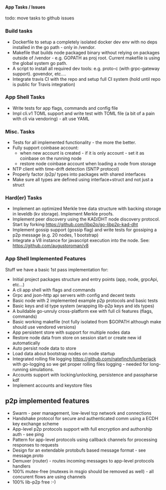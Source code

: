 #### App Tasks / Issues

todo: move tasks to github issues

### Build tasks
- Dockerfile to setup a completely isolated docker dev env with no deps installed in the go path - only in /vendor.
- Makefile that builds node packaged binary without relying on packages outside of /vendor - e.g. GOPATH as proj root.
Current makefile is using the global system go path.
- A script to install all required dev tools: e.g. proto-c (with grpc-gateway support). govendor, etc....
- Integrate travis CI with the repo and setup full CI system (hold until repo is public for Travis integration)

### App Shell Tasks
- Write tests for app flags, commands and config file
- Impl cli.v1 TOML support and write test with TOML file (a bit of a pain with cli via vendoring) - alt use YAML

### Misc. Tasks
- Tests for all implemented functionality - the more the better.
- Fully support coinbase account:
    - when new account is created - if it is only account - set it as coinbase on the running node
    - restore node coinbase account when loading a node from storage
- NTP client with time-drift detection (SNTP protocol)
- Properly 
factor /p2p/ types into packages with shared interfaces
- Make sure all types are defined using interface+struct and not just a struct

### Hard(er) Tasks
- Implement an optimized Merkle tree data structure with backing storage in leveldb (kv storage). Implement Merkle proofs.
- Implement peer discovery using the KAD/DHT node discovery protocol.
Start by forking https://github.com/libp2p/go-libp2p-kad-dht 
- Implement gossip support (gossip flag) and write tests for gossiping a p2p message (e.g. 20 nodes, 1 bootstrap)
- Integrate a V8 instance for javascript execution into the node. See: https://github.com/augustoroman/v8 

### App Shell Implemented Features
Stuff we have a basic 1st pass implementation for:
- Initial project packages structure and entry points (app, node, grpcApi, etc...)
- A cli app shell with flags and commands
- Grpc and json-http api servers with config and decent tests
- Basic node with 2 implemented example p2p protocols and basic tests
- Basic keys and id type system (wrapping lib-p2p keys and ids types)
- A buildable go-unruly cross-platform exe with full cli features (flags, commands)
- Basic working makefile (not fully isolated from $GOPATH although make should use vendored versions)
- App persistent store with support for multiple nodes data
- Restore node data from store on session start or create new id automatically
- Auto persist node data to store
- Load data about bootstrap nodes on node startup
- Integrated rolling file logging https://github.com/natefinch/lumberjack with go-logging so we get proper rolling files logging - needed for long-running simulations.
- Accounts support with locking/unlocking, persistence and passpharse kdf
- Implement accounts and keystore files

## p2p implemented features
- Swarm - peer management, low-level tcp network and connections
- Handshake protocol for secure and authenticated comm using a ECDH key exchange scheme
- App-level p2p protocols support with full encryption and authorship auth - see ping
- Pattern for app-level protocols using callback channels for processing responses to requests
- Design for an extendable protobufs based message format - see message.proto
- Demuxer (router) - routes incoming messages to app-level protocols handlers
- 100% mutex-free (mutexes in msgio should be removed as well) - all concurent flows are using channels
- 100% lib-p2p free :-)
